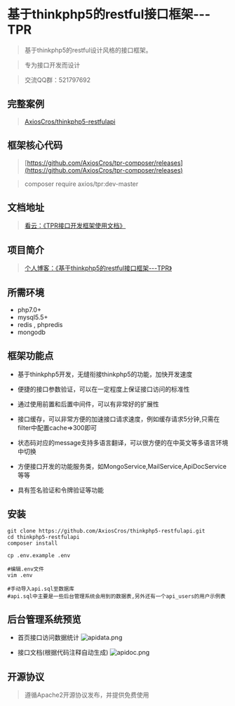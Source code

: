 基于thinkphp5的restful接口框架---TPR
===============

> 基于thinkphp5的restful设计风格的接口框架。

> 专为接口开发而设计

> 交流QQ群：521797692

## 完整案例
> [AxiosCros/thinkphp5-restfulapi](https://github.com/AxiosCros/thinkphp5-restfulapi.git)

## 框架核心代码
> [https://github.com/AxiosCros/tpr-composer/releases](https://github.com/AxiosCros/tpr-composer/releases)

>  composer require axios/tpr:dev-master

## 文档地址
> [看云：《TPR接口开发框架使用文档》](http://www.kancloud.cn/axios/tpr)

## 项目简介
> [个人博客：《基于thinkphp5的restful接口框架---TPR》](https://hanxv.cn/archives/88.html)

## 所需环境
* php7.0+
* mysql5.5+
* redis , phpredis
* mongodb

## 框架功能点
* 基于thinkphp5开发，无缝衔接thinkphp5的功能，加快开发速度

* 便捷的接口参数验证，可以在一定程度上保证接口访问的标准性

* 通过使用前置和后置中间件，可以有非常好的扩展性

* 接口缓存，可以非常方便的加速接口请求速度，例如缓存请求5分钟,只需在filter中配置cache=>300即可

* 状态码对应的message支持多语言翻译，可以很方便的在中英文等多语言环境中切换

* 方便接口开发的功能服务类，如MongoService,MailService,ApiDocService等等

* 具有签名验证和令牌验证等功能

## 安装
``` shell
git clone https://github.com/AxiosCros/thinkphp5-restfulapi.git
cd thinkphp5-restfulapi
composer install

cp .env.example .env

#编辑.env文件
vim .env

#手动导入api.sql至数据库
#api.sql中主要是一些后台管理系统会用到的数据表,另外还有一个api_users的用户示例表

```

## 后台管理系统预览
* 首页接口访问数据统计
![apidata.png](https://www.hanxv.cn/usr/uploads/2017/05/3341201899.png)

* 接口文档(根据代码注释自动生成)
![apidoc.png](https://www.hanxv.cn/usr/uploads/2017/05/2489134567.png)



## 开源协议
> 遵循Apache2开源协议发布，并提供免费使用